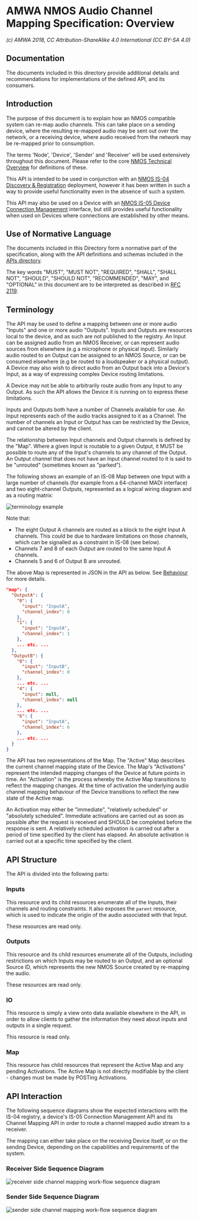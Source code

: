 # AMWA NMOS Audio Channel Mapping Specification: Overview

_(c) AMWA 2018, CC Attribution-ShareAlike 4.0 International (CC BY-SA 4.0)_

## Documentation

The documents included in this directory provide additional details and recommendations for implementations of the defined API, and its consumers.

## Introduction

The purpose of this document is to explain how an NMOS compatible system can re-map audio channels. This can take place on a sending device, where the resulting re-mapped audio may be sent out over the network, or a receiving device, where audio received from the network may be re-mapped prior to consumption.

The terms 'Node', 'Device', 'Sender' and 'Receiver' will be used extensively throughout this document. Please refer to the core [NMOS Technical Overview](https://github.com/AMWA-TV/nmos/blob/master/NMOS%20Technical%20Overview.md) for definitions of these.

This API is intended to be used in conjunction with an [NMOS IS-04 Discovery & Registration](https://github.com/AMWA-TV/nmos-discovery-registration) deployment, however it has been written in such a way to provide useful functionality even in the absence of such a system.

This API may also be used on a Device with an [NMOS IS-05 Device Connection Management](https://github.com/AMWA-TV/nmos-device-connection-management) interface, but still provides useful functionality when used on Devices where connections are established by other means.

## Use of Normative Language
The documents included in this Directory form a normative part of the specification, along with the API definitions and schemas included in the [APIs directory](../APIs).

The key words "MUST", "MUST NOT", "REQUIRED", "SHALL", "SHALL NOT", "SHOULD", "SHOULD NOT", "RECOMMENDED", "MAY", and "OPTIONAL" in this document are to be interpreted as described in [RFC 2119](https://tools.ietf.org/html/rfc2119).

## Terminology

The API may be used to define a mapping between one or more audio "Inputs" and one or more audio "Outputs". Inputs and Outputs are resources local to the device, and as such are not published to the registry. An Input can be assigned audio from an NMOS Receiver, or can represent audio sources from elsewhere (e.g a microphone or physical input). Similarly audio routed to an Output can be assigned to an NMOS Source, or can be consumed elsewhere (e.g be routed to a loudspeaker or a physical output). A Device may also wish to direct audio from an Output back into a Device's Input, as a way of expressing complex Device routing limitations.

A Device may not be able to arbitrarily route audio from any Input to any Output. As such the API allows the Device it is running on to express these limitations.

Inputs and Outputs both have a number of Channels available for use. An Input represents each of the audio tracks assigned to it as a Channel. The number of channels an Input or Output has can be restricted by the Device, and cannot be altered by the client.

The relationship between Input channels and Output channels is defined by the "Map". Where a given Input is routable to a given Output, it MUST be possible to route any of the Input's channels to any channel of the Output. An Output channel that does not have an Input channel routed to it is said to be "unrouted" (sometimes known as "parked").

The following shows an example of an IS-08 Map between one Input with a large number of channels (for example from a 64-channel MADI interface) and two eight-channel Outputs, represented as a logical wiring diagram and as a routing matrix:

![terminology example](images/map-examples/terminology.png "Terminology example")

Note that:

- The eight Output A channels are routed as a block to the eight Input A channels. This could be due to hardware limitations on those channels, which can be signalled as a constraint in IS-08 (see below).
- Channels 7 and 8 of each Output are routed to the same Input A channels.
- Channels 5 and 6 of Output B are unrouted.


The above Map is represented in JSON in the API as below. See [Behaviour](4.0.%20Behaviour.md) for more details.

```json
"map": {
  "OutputA": {
    "0": {
      "input": "InputA",
      "channel_index": 0
    },
    "1": {
      "input": "InputA",
      "channel_index": 1
    },
    ... etc. ...
  },
  "OutputB": {
    "0": {
      "input": "InputB",
      "channel_index": 0
    },
    ... etc. ...
    "4": {
      "input": null,
      "channel_index": null
    },
    ... etc. ...
    "6": {
      "input": "InputA",
      "channel_index": 6
    },
    ... etc. ...
  }
}
```

The API has two representations of the Map. The "Active" Map describes the current channel mapping state of the Device. The Map's "Activations" represent the intended mapping changes of the Device at future points in time. An "Activation" is the process whereby the Active Map transitions to reflect the mapping changes. At the time of activation the underlying audio channel mapping behaviour of the Device transitions to reflect the new state of the Active map.

An Activation may either be "immediate", "relatively scheduled" or "absolutely scheduled". Immediate activations are carried out as soon as possible after the request is received and SHOULD be completed before the response is sent. A relatively scheduled activation is carried out after a period of time specified by the client has elapsed. An absolute activation is carried out at a specific time specified by the client.

## API Structure

The API is divided into the following parts:

### Inputs

This resource and its child resources enumerate all of the Inputs, their channels and routing constraints. It also exposes the `parent` resource, which is used to indicate the origin of the audio associated with that Input.

These resources are read only.

### Outputs

This resource and its child resources enumerate all of the Outputs, including restrictions on which Inputs may be routed to an Output, and an optional Source ID, which represents the new NMOS Source created by re-mapping the audio.

These resources are read only.

### IO

This resource is simply a view onto data available elsewhere in the API, in order to allow clients to gather the information they need about inputs and outputs in a single request.

This resource is read only.

### Map

This resource has child resources that represent the Active Map and any pending Activations. The Active Map is not directly modifiable by the client - changes must be made by POSTing Activations.

## API Interaction

The following sequence diagrams show the expected interactions with the IS-04 registry, a device's IS-05 Connection Management API and its Channel Mapping API in order to route a channel mapped audio stream to a receiver.

The mapping can either take place on the receiving Device itself, or on the sending Device, depending on the capabilities and requirements of the system.

### Receiver Side Sequence Diagram

![receiver side channel mapping work-flow sequence diagram](images/receiver-side-sequence-diagram.png "Receiver Side Sequence Diagram")

### Sender Side Sequence Diagram

![sender side channel mapping work-flow sequence diagram](images/sender-side-sequence-diagram.png "Sender Side Sequence Diagram")
